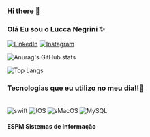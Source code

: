 ### Hi there 👋
### Olá Eu sou o Lucca Negrini ✨

[![LinkedIn](https://img.shields.io/badge/LinkedIn-0077B5?style=for-the-badge&logo=linkedin&logoColor=white)](https://www.linkedin.com/in/lucca-negrini-1073a41b7/)
[![Instagram](https://img.shields.io/badge/Instagram-E4405F?style=for-the-badge&logo=instagram&logoColor=white)](https://www.instagram.com/luccanegrini/)

![Anurag's GitHub stats](https://github-readme-stats.vercel.app/api?username=luccanegrini&show_icons=true&theme=dark)

![Top Langs](https://github-readme-stats.vercel.app/api/top-langs/?username=anuraghazra&hide_progress=true)

### Tecnologias que eu utilizo no meu dia!!💖

<div style = "dispaly: inline_block"><br/>

<img align="center" alt= "swift" src ="https://img.shields.io/badge/Swift-FA7343?style=for-the-badge&logo=swift&logoColor=white">
<img align="center" alt= "IOS" src ="https://img.shields.io/badge/iOS-000000?style=for-the-badge&logo=ios&logoColor=white">
<img align="center" alt= "sMacOS" src ="https://img.shields.io/badge/mac%20os-000000?style=for-the-badge&logo=apple&logoColor=white">
<img align="center" alt= "MySQL" src ="https://img.shields.io/badge/MySQL-00000F?style=for-the-badge&logo=mysql&logoColor=white">


 #### ESPM Sistemas de Informação
